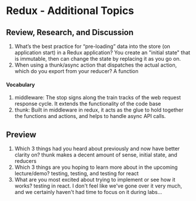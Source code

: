 # Redux - Additional Topics
## Review, Research, and Discussion
  1. What’s the best practice for “pre-loading” data into the store (on application start) in a Redux application? You create an "initial state" that is immutable, then can change the state by replacing it as you go on.
  2. When using a thunk/async action that dispatches the actual action, which do you export from your reducer? A function
  
#### Vocabulary
  1. middleware: The stop signs along the train tracks of the web request response cycle. It extends the functionality of the code base
  2. thunk: Built in middleware in redux, it acts as the glue to hold together the functions and actions, and helps to handle async API calls.
  
## Preview
  1. Which 3 things had you heard about previously and now have better clarity on? thunk makes a decent amount of sense, initial state, and reducers
  2. Which 3 things are you hoping to learn more about in the upcoming lecture/demo? testing, testing, and testing for react
  3. What are you most excited about trying to implement or see how it works? testing in react. I don't feel like we've gone over it very much, and we certainly haven't had time to focus on it during labs...

